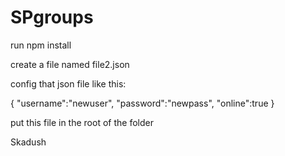 # SPgroups

run npm install

create a file named file2.json

config that json file like this:

{
    "username":"newuser",
    "password":"newpass",
    "online":true
}

put this file in the root of the folder

Skadush